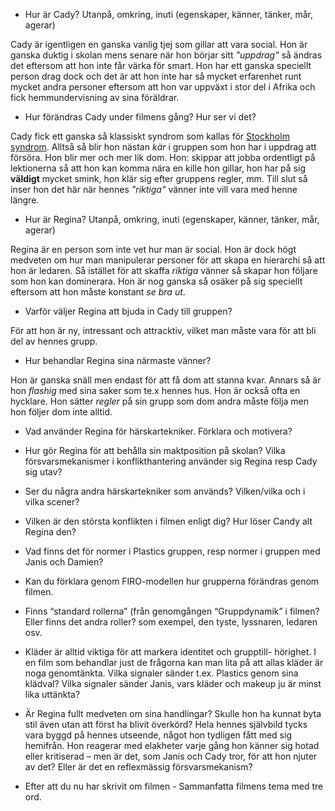 - Hur är Cady? Utanpå, omkring, inuti (egenskaper, känner, tänker, mår, agerar)

Cady är igentligen en ganska vanlig tjej som gillar att vara social. Hon är ganska duktig i skolan mens senare när hon börjar sitt _"uppdrag"_ så ändras det eftersom att hon inte får värka för smart. Hon har ett ganska speciellt person drag dock och det är att hon inte har så mycket erfarenhet runt mycket andra personer eftersom att hon var uppväxt i stor del i Afrika och fick hemmundervisning av sina föräldrar.

- Hur förändras Cady under filmens gång? Hur ser vi det?

Cady fick ett ganska så klassiskt syndrom som kallas för [Stockholm syndrom](https://en.wikipedia.org/wiki/Stockholm_syndrome). Alltså så blir hon nästan _kär_ i gruppen som hon har i uppdrag att försöra. Hon blir mer och mer lik dom. Hon: skippar att jobba ordentligt på lektionerna så att hon kan komma nära en kille hon gillar, hon har på sig **väldigt** mycket smink, hon klär sig efter gruppens regler, mm. Till slut så inser hon det här när hennes _"riktiga"_ vänner inte vill vara med henne längre.

- Hur är Regina? Utanpå, omkring, inuti (egenskaper, känner, tänker, mår, agerar)

Regina är en person som inte vet hur man är social. Hon är dock högt medveten om hur man manipulerar personer för att skapa en hierarchi så att hon är ledaren. Så istället för att skaffa _riktiga_ vänner så skapar hon följare som hon kan dominerara. Hon är nog ganska så osäker på sig speciellt eftersom att hon måste konstant _se bra ut_.

- Varför väljer Regina att bjuda in Cady till gruppen?

För att hon är ny, intressant och attracktiv, vilket man måste vara för att bli del av hennes grupp.

- Hur behandlar Regina sina närmaste vänner?

Hon är ganska snäll men endast för att få dom att stanna kvar. Annars så är hon _flashig_ med sina saker som te.x hennes hus. Hon är också ofta en hycklare. Hon sätter _regler_ på sin grupp som dom andra måste följa men hon följer dom inte alltid.

- Vad använder Regina för härskartekniker. Förklara och motivera?

- Hur gör Regina för att behålla sin maktposition på skolan? Vilka försvarsmekanismer i konflikthantering använder sig Regina resp Cady sig utav?

- Ser du några andra härskartekniker som används? Vilken/vilka och i vilka scener?

- Vilken är den största konflikten i filmen enligt dig? Hur löser Candy alt Regina den?

- Vad finns det för normer i Plastics gruppen, resp normer i gruppen med Janis och Damien?

- Kan du förklara genom FIRO-modellen hur grupperna förändras genom filmen.

- Finns “standard rollerna” (från genomgången “Gruppdynamik” i filmen? Eller finns det andra roller? som exempel, den tyste, lyssnaren, ledaren osv.

- Kläder är alltid viktiga för att markera identitet och grupptill- hörighet. I en film som behandlar just de frågorna kan man lita på att allas kläder är noga genomtänkta. Vilka signaler sänder t.ex. Plastics genom sina klädval? Vilka signaler sänder Janis, vars kläder och makeup ju är minst lika uttänkta?

- Är Regina fullt medveten om sina handlingar? Skulle hon ha kunnat byta stil även utan att först ha blivit överkörd? Hela hennes självbild tycks vara byggd på hennes utseende, något hon tydligen fått med sig hemifrån. Hon reagerar med elakheter varje gång hon känner sig hotad eller kritiserad – men är det, som Janis och Cady tror, för att hon njuter av det? Eller är det en reflexmässig försvarsmekanism?

- Efter att du nu har skrivit om filmen - Sammanfatta filmens tema med tre ord.
